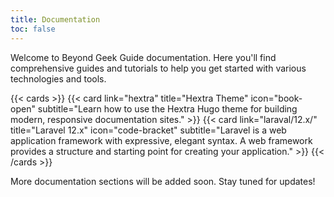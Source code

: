 ```yaml
---
title: Documentation
toc: false
---
```


Welcome to Beyond Geek Guide documentation. Here you'll find comprehensive guides and tutorials to help you get started with various technologies and tools.

{{< cards >}}
  {{< card link="hextra" title="Hextra Theme" icon="book-open" subtitle="Learn how to use the Hextra Hugo theme for building modern, responsive documentation sites." >}}
  {{< card link="laraval/12.x/" title="Laravel 12.x" icon="code-bracket" subtitle="Laravel is a web application framework with expressive, elegant syntax. A web framework provides a structure and starting point for creating your application." >}}
{{< /cards >}}

More documentation sections will be added soon. Stay tuned for updates!
